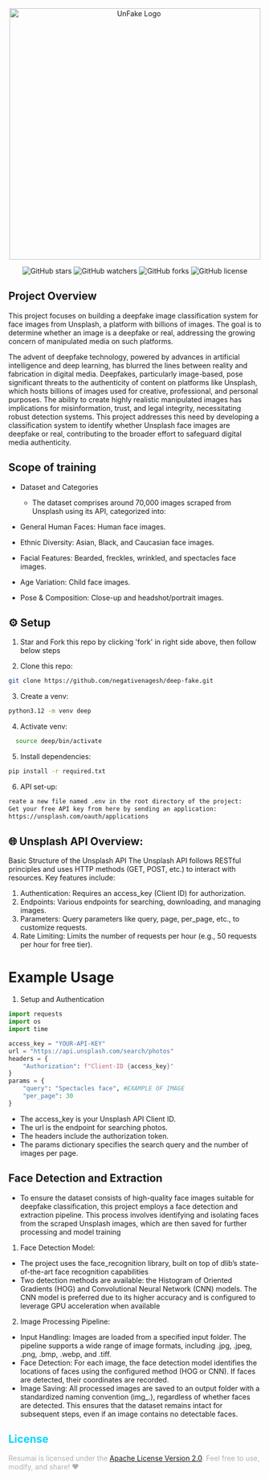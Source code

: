 <div>

<div align="center">
    <img src="https://github.com/negativenagesh/deep-fake/raw/main/UnFake-logo/vector/default.svg" alt="UnFake Logo" style="width: 500px; height: 500px;">
</div>
</div>

<div align="center">
  
![GitHub stars](https://img.shields.io/github/stars/negativenagesh/deep-fake?style=social)
![GitHub watchers](https://img.shields.io/github/watchers/negativenagesh/deep-fake?style=social)
![GitHub forks](https://img.shields.io/github/forks/negativenagesh/deep-fake?style=social)
![GitHub license](https://img.shields.io/github/license/negativenagesh/deep-fake)
</div>

## Project Overview
This project focuses on building a deepfake image classification system for face images from Unsplash, a platform with billions of images. The goal is to determine whether an image is a deepfake or real, addressing the growing concern of manipulated media on such platforms.

The advent of deepfake technology, powered by advances in artificial intelligence and deep learning, has blurred the lines between reality and fabrication in digital media. Deepfakes, particularly image-based, pose significant threats to the authenticity of content on platforms like Unsplash, which hosts billions of images used for creative, professional, and personal purposes. The ability to create highly realistic manipulated images has implications for misinformation, trust, and legal integrity, necessitating robust detection systems. This project addresses this need by developing a classification system to identify whether Unsplash face images are deepfake or real, contributing to the broader effort to safeguard digital media authenticity.

## Scope of training
* Dataset and Categories
  - The dataset comprises around 70,000 images scraped from Unsplash using its API, categorized into:

* General Human Faces: Human face images.
* Ethnic Diversity: Asian, Black, and Caucasian face images.
* Facial Features: Bearded, freckles, wrinkled, and spectacles face images.
* Age Variation: Child face images.
* Pose & Composition: Close-up and headshot/portrait images.

## ⚙️ Setup
1. Star and Fork this repo by clicking 'fork' in right side above, then follow below steps

2. Clone this repo:

```bash
git clone https://github.com/negativenagesh/deep-fake.git 
```
3. Create a venv:
```bash
python3.12 -m venv deep
```
4. Activate venv:
```bash
  source deep/bin/activate
```
5. Install dependencies:
```bash
pip install -r required.txt
```
6. API set-up:
```txt
reate a new file named .env in the root directory of the project:
Get your free API key from here by sending an application:
https://unsplash.com/oauth/applications
```

## 🌐 Unsplash API Overview:

Basic Structure of the Unsplash API
The Unsplash API follows RESTful principles and uses HTTP methods (GET, POST, etc.) to interact with resources. Key features include:

1. Authentication: Requires an access_key (Client ID) for authorization.
2. Endpoints: Various endpoints for searching, downloading, and managing images.
3. Parameters: Query parameters like query, page, per_page, etc., to customize requests.
4. Rate Limiting: Limits the number of requests per hour (e.g., 50 requests per hour for free tier).

# Example Usage

1. Setup and Authentication

```python
import requests
import os
import time

access_key = "YOUR-API-KEY"
url = "https://api.unsplash.com/search/photos"
headers = {
    "Authorization": f"Client-ID {access_key}"
}
params = {
    "query": "Spectacles face", #EXAMPLE OF IMAGE 
    "per_page": 30
}
```
* The access_key is your Unsplash API Client ID.
* The url is the endpoint for searching photos.
* The headers include the authorization token.
* The params dictionary specifies the search query and the number of images per page.

## Face Detection and Extraction
- To ensure the dataset consists of high-quality face images suitable for deepfake classification, this project employs a face detection and extraction pipeline. This process involves identifying and isolating faces from the scraped Unsplash images, which are then saved for further processing and model training

1. Face Detection Model:
- The project uses the face_recognition library, built on top of dlib’s state-of-the-art face recognition capabilities
- Two detection methods are available: the Histogram of Oriented Gradients (HOG) and Convolutional Neural Network (CNN) models. The CNN model is preferred due to its higher accuracy and is configured to leverage GPU acceleration when available

2. Image Processing Pipeline:
- Input Handling: Images are loaded from a specified input folder. The pipeline supports a wide range of image formats, including .jpg, .jpeg, .png, .bmp, .webp, and .tiff.
- Face Detection: For each image, the face detection model identifies the locations of faces using the configured method (HOG or CNN). If faces are detected, their coordinates are recorded.
- Image Saving: All processed images are saved to an output folder with a standardized naming convention (img_<index>.<extension>), regardless of whether faces are detected. This ensures that the dataset remains intact for subsequent steps, even if an image contains no detectable faces.

<div style=" border-radius: 10px; animation: fadeOutIn 2s infinite;"> <h2 style="color: #00d4ff;">License</h2> <p style="color: #b0b0b3;"> Resumai is licensed under the <a href="https://github.com/negativenagesh/deep-fake/blob/main/LICENSE">Apache License Version 2.0</a>. Feel free to use, modify, and share! ❤️ </p> 
</div>
